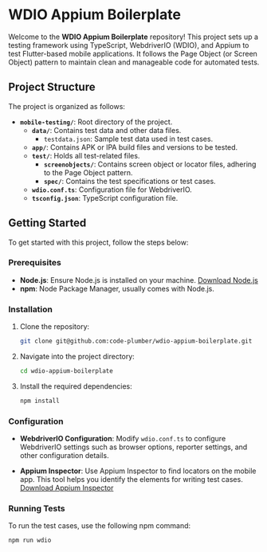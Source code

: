 # WDIO Appium Boilerplate

Welcome to the **WDIO Appium Boilerplate** repository! This project sets up a testing framework using TypeScript, WebdriverIO (WDIO), and Appium to test Flutter-based mobile applications. It follows the Page Object (or Screen Object) pattern to maintain clean and manageable code for automated tests.

## Project Structure

The project is organized as follows:

- **`mobile-testing/`**: Root directory of the project.
  - **`data/`**: Contains test data and other data files.
    - `testdata.json`: Sample test data used in test cases.
  - **`app/`**: Contains APK or IPA build files and versions to be tested.
  - **`test/`**: Holds all test-related files.
    - **`screenobjects/`**: Contains screen object or locator files, adhering to the Page Object pattern.
    - **`spec/`**: Contains the test specifications or test cases.
  - **`wdio.conf.ts`**: Configuration file for WebdriverIO.
  - **`tsconfig.json`**: TypeScript configuration file.

## Getting Started

To get started with this project, follow the steps below:

### Prerequisites

- **Node.js**: Ensure Node.js is installed on your machine. [Download Node.js](https://nodejs.org/)
- **npm**: Node Package Manager, usually comes with Node.js.

### Installation

1. Clone the repository:

    ```bash
    git clone git@github.com:code-plumber/wdio-appium-boilerplate.git
    ```

2. Navigate into the project directory:

    ```bash
    cd wdio-appium-boilerplate
    ```

3. Install the required dependencies:

    ```bash
    npm install
    ```

### Configuration

- **WebdriverIO Configuration**: Modify `wdio.conf.ts` to configure WebdriverIO settings such as browser options, reporter settings, and other configuration details.

- **Appium Inspector**: Use Appium Inspector to find locators on the mobile app. This tool helps you identify the elements for writing test cases. [Download Appium Inspector](https://github.com/appium/appium-inspector/releases)

### Running Tests

To run the test cases, use the following npm command:

```bash
npm run wdio
